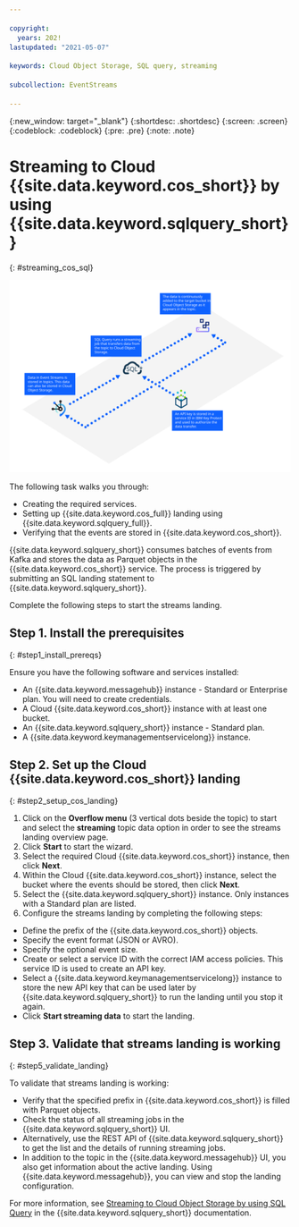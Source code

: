 ```yaml
---

copyright:
  years: 202!
lastupdated: "2021-05-07"

keywords: Cloud Object Storage, SQL query, streaming

subcollection: EventStreams

---
```


{:new_window: target="_blank"}
{:shortdesc: .shortdesc}
{:screen: .screen}
{:codeblock: .codeblock}
{:pre: .pre}
{:note: .note}


# Streaming to Cloud {{site.data.keyword.cos_short}} by using {{site.data.keyword.sqlquery_short}}
{: #streaming_cos_sql}

![Streaming to Cloud Object Storage by using SQL Query](streaming_diagram.svg)

The following task walks you through:

- Creating the required services.
- Setting up {{site.data.keyword.cos_full}} landing using {{site.data.keyword.sqlquery_full}}.
- Verifying that the events are stored in {{site.data.keyword.cos_short}}.


{{site.data.keyword.sqlquery_short}} consumes batches of events from Kafka and stores the data as Parquet objects in the 
{{site.data.keyword.cos_short}} service. The process is triggered by submitting an SQL landing statement to {{site.data.keyword.sqlquery_short}}.

Complete the following steps to start the streams landing. 

## Step 1. Install the prerequisites
{: #step1_install_prereqs}

Ensure you have the following software and services installed:

- An {{site.data.keyword.messagehub}} instance - Standard or Enterprise plan. You will need to create credentials.
- A Cloud {{site.data.keyword.cos_short}} instance with at least one bucket.
- An {{site.data.keyword.sqlquery_short}} instance - Standard plan.
- A {{site.data.keyword.keymanagementservicelong}} instance.


## Step 2. Set up the Cloud {{site.data.keyword.cos_short}} landing
{: #step2_setup_cos_landing}

1. Click on the **Overflow menu** (3 vertical dots beside the topic) to start and select the **streaming** topic data option 
in order to see the streams landing overview page.
2. Click **Start** to start the wizard.
3. Select the required Cloud {{site.data.keyword.cos_short}} instance, then click **Next**. 
4. Within the Cloud {{site.data.keyword.cos_short}} instance, select the bucket where the events should be stored, then click **Next**.
5. Select the {{site.data.keyword.sqlquery_short}} instance. Only instances with a Standard plan are listed.
6. Configure the streams landing by completing the following steps:
 
  - Define the prefix of the {{site.data.keyword.cos_short}} objects.
  - Specify the event format (JSON or AVRO).
  - Specify the optional event size.
  - Create or select a service ID with the correct IAM access policies. This service ID is used to create an API key.
  - Select a {{site.data.keyword.keymanagementservicelong}} instance to store the new API key that can be used later by {{site.data.keyword.sqlquery_short}} to run the landing until you stop it again.
  - Click **Start streaming data** to start the landing.


## Step 3. Validate that streams landing is working
{: #step5_validate_landing}

To validate that streams landing is working:

  - Verify that the specified prefix in {{site.data.keyword.cos_short}} is filled with Parquet objects.
  - Check the status of all streaming jobs in the {{site.data.keyword.sqlquery_short}} UI.
  - Alternatively, use the REST API of {{site.data.keyword.sqlquery_short}} to get the list and the details of running streaming jobs. 
  - In addition to the topic in the {{site.data.keyword.messagehub}} UI, you also get information about the active landing. Using {{site.data.keyword.messagehub}}, you can view and stop the landing configuration.

For more information, see [Streaming to Cloud Object Storage by using SQL Query](/docs/sql-query?topic=sql-query-kafka-event-streams-landing) in the {{site.data.keyword.sqlquery_short}} documentation.
